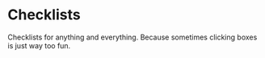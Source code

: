 Checklists
==========

Checklists for anything and everything. Because sometimes clicking boxes is just way too fun.

